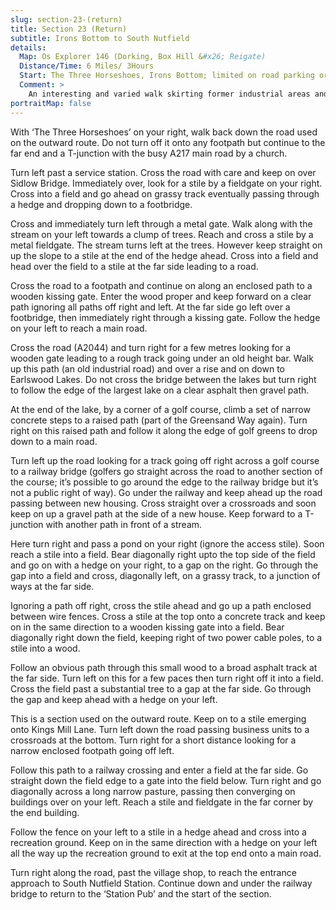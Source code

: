 ```yaml
---
slug: section-23-(return)
title: Section 23 (Return)
subtitle: Irons Bottom to South Nutfield
details:
  Map: Os Explorer 146 (Dorking, Box Hill &#x26; Reigate)
  Distance/Time: 6 Miles/ 3Hours
  Start: The Three Horseshoes, Irons Bottom; limited on road parking or ask at pub.
  Comment: >
    An interesting and varied walk skirting former industrial areas and new developments south of Redhill. Also making use of a section of the Greensand Way with woodland and quiet countryside in between. If the Sidlow Bridge section is flooded (very rare) a diversion up the A217 to Dovers Green and back down Lonesome Lane is needed. Away from summer make sure you have plenty of daylight hours.
portraitMap: false
---
```

With ‘The Three Horseshoes’ on your right, walk back down the road used on the outward route. Do not turn off it onto any footpath but continue to the far end and a T-junction with the busy A217 main road by a church.

Turn left past a service station. Cross the road with care and keep on over Sidlow Bridge. Immediately over, look for a stile by a fieldgate on your right. Cross into a field and go ahead on grassy track eventually passing through a hedge and dropping down to a footbridge.

Cross and immediately turn left through a metal gate. Walk along with the stream on your left towards a clump of trees. Reach and cross a stile by a metal fieldgate. The stream turns left at the trees. However keep straight on up the slope to a stile at the end of the hedge ahead. Cross into a field and head over the field to a stile at the far side leading to a road.

Cross the road to a footpath and continue on along an enclosed path to a wooden kissing gate. Enter the wood proper and keep forward on a clear path ignoring all paths off right and left. At the far side go left over a footbridge, then immediately right through a kissing gate. Follow the hedge on your left to reach a main road.

Cross the road (A2044) and turn right for a few metres looking for a wooden gate leading to a rough track going under an old height bar. Walk up this path (an old industrial road) and over a rise and on down to Earlswood Lakes. Do not cross the bridge between the lakes but turn right to follow the edge of the largest lake on a clear asphalt then gravel path.

At the end of the lake, by a corner of a golf course, climb a set of narrow concrete steps to a raised path (part of the Greensand Way again). Turn right on this raised path and follow it along the edge of golf greens to drop down to a main road.

Turn left up the road looking for a track going off right across a golf course to a railway bridge (golfers go straight across the road to another section of the course; it’s possible to go around the edge to the railway bridge but it’s not a public right of way). Go under the railway and keep ahead up the road passing between new housing. Cross straight over a crossroads and soon keep on up a gravel path at the side of a new house. Keep forward to a T-junction with another path in front of a stream.

Here turn right and pass a pond on your right (ignore the access stile). Soon reach a stile into a field. Bear diagonally right upto the top side of the field and go on with a hedge on your right, to a gap on the right. Go through the gap into a field and cross, diagonally left, on a grassy track, to a junction of ways at the far side.

Ignoring a path off right, cross the stile ahead and go up a path enclosed between wire fences. Cross a stile at the top onto a concrete track and keep on in the same direction to a wooden kissing gate into a field. Bear diagonally right down the field, keeping right of two power cable poles, to a stile into a wood.

Follow an obvious path through this small wood to a broad asphalt track at the far side. Turn left on this for a few paces then turn right off it into a field. Cross the field past a substantial tree to a gap at the far side. Go through the gap and keep ahead with a hedge on your left.

This is a section used on the outward route. Keep on to a stile emerging onto Kings Mill Lane. Turn left down the road passing business units to a crossroads at the bottom. Turn right for a short distance looking for a narrow enclosed footpath going off left.

Follow this path to a railway crossing and enter a field at the far side. Go straight down the field edge to a gate into the field below. Turn right and go diagonally across a long narrow pasture, passing then converging on buildings over on your left. Reach a stile and fieldgate in the far corner by the end building.

Follow the fence on your left to a stile in a hedge ahead and cross into a recreation ground. Keep on in the same direction with a hedge on your left all the way up the recreation ground to exit at the top end onto a main road.

Turn right along the road, past the village shop, to reach the entrance approach to South Nutfield Station. Continue down and under the railway bridge to return to the ‘Station Pub’ and the start of the section.

